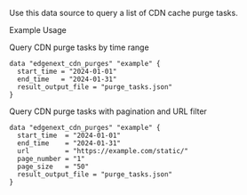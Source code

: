 Use this data source to query a list of CDN cache purge tasks.

Example Usage

Query CDN purge tasks by time range

```hcl
data "edgenext_cdn_purges" "example" {
  start_time = "2024-01-01"
  end_time   = "2024-01-31"
  result_output_file = "purge_tasks.json"
}
```

Query CDN purge tasks with pagination and URL filter

```hcl
data "edgenext_cdn_purges" "example" {
  start_time  = "2024-01-01"
  end_time    = "2024-01-31"
  url         = "https://example.com/static/"
  page_number = "1"
  page_size   = "50"
  result_output_file = "purge_tasks.json"
}
```
